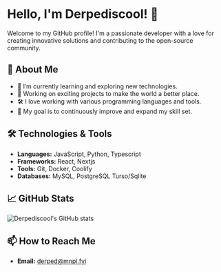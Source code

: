 # Hello, I'm Derpediscool! 👋

Welcome to my GitHub profile! I'm a passionate developer with a love for creating innovative solutions and contributing to the open-source community.

## 🚀 About Me
- 🌱 I’m currently learning and exploring new technologies.
- 💼 Working on exciting projects to make the world a better place.
- 🛠️ I love working with various programming languages and tools.
- 🎯 My goal is to continuously improve and expand my skill set.

## 🛠️ Technologies & Tools
- **Languages:** JavaScript, Python, Typescript
- **Frameworks:** React, Nextjs
- **Tools:** Git, Docker, Coolify
- **Databases:** MySQL, PostgreSQL Turso/Sqlite

## 📈 GitHub Stats
![Derpediscool's GitHub stats](https://github-readme-stats.vercel.app/api?username=Derpediscool&show_icons=true&theme=radical)

## 📫 How to Reach Me
- **Email:** [derped@mnpl.fyi](mailto:derped@mnpl.fyi)
